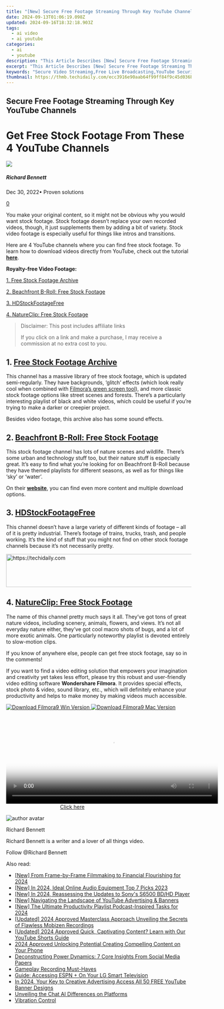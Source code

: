 ```yaml
---
title: "[New] Secure Free Footage Streaming Through Key YouTube Channels for 2024"
date: 2024-09-13T01:06:19.098Z
updated: 2024-09-16T18:32:18.903Z
tags:
  - ai video
  - ai youtube
categories:
  - ai
  - youtube
description: "This Article Describes [New] Secure Free Footage Streaming Through Key YouTube Channels for 2024"
excerpt: "This Article Describes [New] Secure Free Footage Streaming Through Key YouTube Channels for 2024"
keywords: "Secure Video Streaming,Free Live Broadcasting,YouTube Security Features,Private Video Sharing,Protected Content Access,Safe YouTube Viewing,Encrypted Media Upload"
thumbnail: https://thmb.techidaily.com/ecc3916e90aab64f99ff84f9c45d036bcf1e08682351feaa92b6a0ff146b14b9.jpg
---
```


## Secure Free Footage Streaming Through Key YouTube Channels

# Get Free Stock Footage From These 4 YouTube Channels

![](https://images.wondershare.com/filmora/article-images/richard-bennett.jpg)

##### Richard Bennett

 Dec 30, 2022• Proven solutions

[0](#commentsBoxSeoTemplate)

You make your original content, so it might not be obvious why you would want stock footage. Stock footage doesn’t replace your own recorded videos, though, it just supplements them by adding a bit of variety. Stock video footage is especially useful for things like intros and transitions.

Here are 4 YouTube channels where you can find free stock footage. To learn how to download videos directly from YouTube, check out the tutorial **[here](https://tools.techidaily.com/wondershare/filmora/download/)**.

**Royalty-free Video Footage:**

[1\. Free Stock Footage Archive](#freestockfootage)

[2\. Beachfront B-Roll: Free Stock Footage](#beachfront)

[3\. HDStockFootageFree](#hdstock)

[4\. NatureClip: Free Stock Footage](#natureclip)

>  Disclaimer: This post includes affiliate links
>
>  If you click on a link and make a purchase, I may receive a commission at no extra cost to you.
>

## **1\. [Free Stock Footage Archive](https://www.youtube.com/channel/UCy8fgmCsEDIKMWx4Zi0CvNQ/featured)**

This channel has a massive library of free stock footage, which is updated semi-regularly. They have backgrounds, ‘glitch’ effects (which look really cool when combined with [Filmora’s green screen tool](https://tools.techidaily.com/wondershare/filmora/download/)), and more classic stock footage options like street scenes and forests. There’s a particularly interesting playlist of black and white videos, which could be useful if you’re trying to make a darker or creepier project.

Besides video footage, this archive also has some sound effects.

## **2\. [Beachfront B-Roll: Free Stock Footage](https://www.youtube.com/user/Beachfrontprod/featured)**

This stock footage channel has lots of nature scenes and wildlife. There’s some urban and technology stuff too, but their nature stuff is especially great. It’s easy to find what you’re looking for on Beachfront B-Roll because they have themed playlists for different seasons, as well as for things like ‘sky’ or ‘water’.

On their **[website](http://www.beachfrontbroll.com/)**, you can find even more content and multiple download options.

## **3\. [HDStockFootageFree](https://www.youtube.com/user/HDStockFootageFree)**

This channel doesn’t have a large variety of different kinds of footage – all of it is pretty industrial. There’s footage of trains, trucks, trash, and people working. It’s the kind of stuff that you might not find on other stock footage channels because it’s not necessarily pretty.

<!-- affiliate ads begin -->
<a href="https://appsumo.8odi.net/c/5597632/2118312/7443" target="_top" id="2118312">
  <img src="//a.impactradius-go.com/display-ad/7443-2118312" border="0" alt="https://techidaily.com" width="728" height="90"/>
</a>
<img height="0" width="0" src="https://appsumo.8odi.net/i/5597632/2118312/7443" style="position:absolute;visibility:hidden;" border="0" />
<!-- affiliate ads end -->

## **4\. [NatureClip: Free Stock Footage](https://www.youtube.com/user/NatureClip)**

The name of this channel pretty much says it all. They’ve got tons of great nature videos, including scenery, animals, flowers, and views. It’s not all everyday nature either, they’ve got cool macro shots of bugs, and a lot of more exotic animals. One particularly noteworthy playlist is devoted entirely to slow-motion clips.

If you know of anywhere else, people can get free stock footage, say so in the comments!

If you want to find a video editing solution that empowers your imagination and creativity yet takes less effort, please try this robust and user-friendly video editing software **Wondershare Filmora**. It provides special effects, stock photo & video, sound library, etc., which will definitely enhance your productivity and helps to make money by making videos much accessible.

[![Download Filmora9 Win Version](https://images.wondershare.com/filmora/guide/download-btn-win.jpg) ](https://tools.techidaily.com/wondershare/filmora/download/) [![Download Filmora9 Mac Version](https://images.wondershare.com/filmora/guide/download-btn-mac.jpg) ](https://download.wondershare.com/filmora9-mac%5Ffull718.zip)

<!-- affiliate ads begin -->
<span id="1983551">
					<video width="576" height="240" style="cursor:pointer"
           poster="//a.impactradius-go.com/display-clicktoplayimage/1983551.png"
           onclick="if(!this.playClicked){this.play();this.setAttribute('controls',true);this.playClicked=true;}">
	   <source src="//a.impactradius-go.com/display-ad/22993-1983551">
	   <img src="//a.impactradius-go.com/display-clicktoplayimage/1983551.png" style="border: none; height: 100%; width: 100%; object-fit: contain">
	</video>
	<div style="width:360px;text-align:center"><a href="javascript:window.open(decodeURIComponent('https%3A%2F%2Fhomestyler.sjv.io%2Fc%2F5597632%2F1983551%2F22993'), '_blank');void(0);">Click here</a></div>
</span>
<img height="0" width="0" src="https://imp.pxf.io/i/5597632/1983551/22993" style="position:absolute;visibility:hidden;" border="0" />
<!-- affiliate ads end -->

![author avatar](https://images.wondershare.com/filmora/article-images/richard-bennett.jpg)

Richard Bennett

Richard Bennett is a writer and a lover of all things video.

Follow @Richard Bennett

<ins class="adsbygoogle"
     style="display:block"
     data-ad-format="autorelaxed"
     data-ad-client="ca-pub-7571918770474297"
     data-ad-slot="1223367746"></ins>

<ins class="adsbygoogle"
     style="display:block"
     data-ad-client="ca-pub-7571918770474297"
     data-ad-slot="8358498916"
     data-ad-format="auto"
     data-full-width-responsive="true"></ins>

<span class="atpl-alsoreadstyle">Also read:</span>
<div><ul>
<li><a href="https://youtube-sure.techidaily.com/rom-frame-by-frame-filmmaking-to-financial-flourishing-for-2024/"><u>[New] From Frame-by-Frame Filmmaking to Financial Flourishing for 2024</u></a></li>
<li><a href="https://digital-screen-recording.techidaily.com/new-in-2024-ideal-online-audio-equipment-top-7-picks-2023/"><u>[New] In 2024, Ideal Online Audio Equipment Top 7 Picks 2023</u></a></li>
<li><a href="https://fox-cloud.techidaily.com/new-in-2024-reassessing-the-updates-to-sonys-s6500-bdhd-player/"><u>[New] In 2024, Reassessing the Updates to Sony's S6500 BD/HD Player</u></a></li>
<li><a href="https://youtube-sure.techidaily.com/avigating-the-landscape-of-youtube-advertising-and-banners/"><u>[New] Navigating the Landscape of YouTube Advertising & Banners</u></a></li>
<li><a href="https://fox-helps.techidaily.com/new-the-ultimate-productivity-playlist-podcast-inspired-tasks-for-2024/"><u>[New] The Ultimate Productivity Playlist Podcast-Inspired Tasks for 2024</u></a></li>
<li><a href="https://on-screen-recording.techidaily.com/updated-2024-approved-masterclass-approach-unveiling-the-secrets-of-flawless-mobizen-recordings/"><u>[Updated] 2024 Approved Masterclass Approach Unveiling the Secrets of Flawless Mobizen Recordings</u></a></li>
<li><a href="https://youtube-sure.techidaily.com/ed-2024-approved-quick-captivating-content-learn-with-our-youtube-shorts-guide/"><u>[Updated] 2024 Approved Quick, Captivating Content? Learn with Our YouTube Shorts Guide</u></a></li>
<li><a href="https://youtube-sure.techidaily.com/approved-unlocking-potential-creating-compelling-content-on-your-phone/"><u>2024 Approved Unlocking Potential Creating Compelling Content on Your Phone</u></a></li>
<li><a href="https://facebook.techidaily.com/deconstructing-power-dynamics-7-core-insights-from-social-media-papers/"><u>Deconstructing Power Dynamics: 7 Core Insights From Social Media Papers</u></a></li>
<li><a href="https://youtube-zero.techidaily.com/lay-recording-must-haves/"><u>Gameplay Recording Must-Haves</u></a></li>
<li><a href="https://techno-recovery.techidaily.com/guide-accessing-espn-plus-on-your-lg-smart-television/"><u>Guide: Accessing ESPN + On Your LG Smart Television</u></a></li>
<li><a href="https://youtube-sure.techidaily.com/24-your-key-to-creative-advertising-access-all-50-free-youtube-banner-designs/"><u>In 2024, Your Key to Creative Advertising Access All 50 FREE YouTube Banner Designs</u></a></li>
<li><a href="https://tech-haven.techidaily.com/unveiling-the-chat-ai-differences-on-platforms/"><u>Unveiling the Chat AI Differences on Platforms</u></a></li>
<li><a href="https://buynow-info.techidaily.com/vibration-control/"><u>Vibration Control</u></a></li>
</ul></div>

